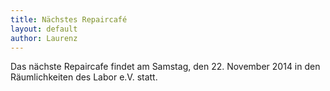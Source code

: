 ```yaml
---
title: Nächstes Repaircafé
layout: default
author: Laurenz
---
```

Das nächste Repaircafe findet am Samstag, den 22. November 2014 in den Räumlichkeiten des Labor e.V. statt.
